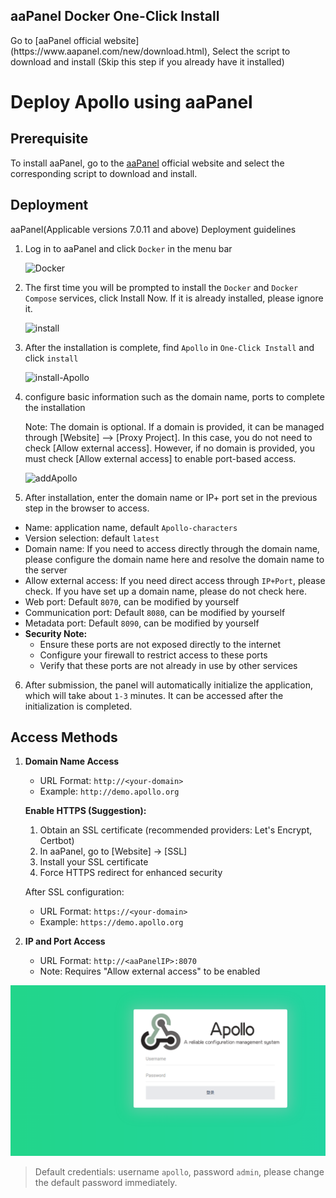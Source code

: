 ##  aaPanel Docker One-Click Install

<Steps>
  Go to [aaPanel official website](https://www.aapanel.com/new/download.html), Select the script to download and install
  (Skip this step if you already have it installed)

# Deploy Apollo using aaPanel

## Prerequisite

To install aaPanel, go to the [aaPanel](https://www.aapanel.com/new/download.html#install) official website and select the corresponding script to download and install.

## Deployment

aaPanel(Applicable versions 7.0.11 and above) Deployment guidelines

1. Log in to aaPanel and click `Docker` in the menu bar

   ![Docker](en/images/deployment/btpanel/install.png)

2. The first time you will be prompted to install the `Docker` and `Docker Compose` services, click Install Now. If it is already installed, please ignore it.

   ![install](en/images/deployment/btpanel/install2.png)

3. After the installation is complete, find `Apollo` in `One-Click Install` and click `install`  

   ![install-Apollo](en/images/deployment/btpanel/install-Apollo.png)

4. configure basic information such as the domain name, ports to complete the installation

   Note:
   The domain is optional. If a domain is provided, it can be managed through [Website] --> [Proxy Project]. In this case, you do not need to check [Allow external access]. However, if no domain is provided, you must check [Allow external access] to enable port-based access.

   ![addApollo](en/images/deployment/btpanel/addApollo.png)

5. After installation, enter the domain name or IP+ port set in the previous step in the browser to access.
- Name: application name, default `Apollo-characters`
- Version selection: default `latest`
- Domain name: If you need to access directly through the domain name, please configure the domain name here and resolve the domain name to the server
- Allow external access: If you need direct access through `IP+Port`, please check. If you have set up a domain name, please do not check here.
- Web port: Default `8070`, can be modified by yourself
- Communication port: Default `8080`, can be modified by yourself
- Metadata port: Default `8090`, can be modified by yourself
- **Security Note:**
  - Ensure these ports are not exposed directly to the internet
  - Configure your firewall to restrict access to these ports
  - Verify that these ports are not already in use by other services

6. After submission, the panel will automatically initialize the application, which will take about `1-3` minutes. It can be accessed after the initialization is completed.


## Access Methods

1. **Domain Name Access**
   - URL Format: `http://<your-domain>`
   - Example: `http://demo.apollo.org`

   **Enable HTTPS (Suggestion):**
   1. Obtain an SSL certificate (recommended providers: Let's Encrypt, Certbot)
   2. In aaPanel, go to [Website] -> [SSL]
   3. Install your SSL certificate
   4. Force HTTPS redirect for enhanced security

   After SSL configuration:
   - URL Format: `https://<your-domain>`
   - Example: `https://demo.apollo.org`

2. **IP and Port Access**
   - URL Format: `http://<aaPanelIP>:8070`
   - Note: Requires "Allow external access" to be enabled

![console](/docs/en/images/deployment/btpanel/console.png)

> Default credentials: username `apollo`, password `admin`, please change the default password immediately.

